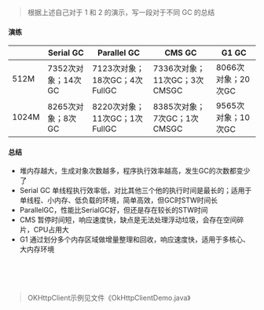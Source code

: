 > 根据上述自己对于 1 和 2 的演示，写一段对于不同 GC 的总结

#### 演练

|  | Serial GC | Parallel GC | CMS GC | G1 GC |
| --- | --- | --- | --- | --- |
| 512M | 7352次对象；14次GC | 7123次对象；18次GC；4次FullGC | 7336次对象；11次GC；3次CMSGC | 8066次对象；20次GC |
| 1024M | 8265次对象；8次GC | 8220次对象；11次GC；1次FullGC | 8385次对象；7次GC；1次CMSGC | 9565次对象；10次GC |


#### 总结

- 堆内存越大，生成对象次数越多，程序执行效率越高，发生GC的次数都变少了
- Serial GC 单线程执行效率低，对比其他三个他的执行时间是最长的；适用于单线程、小内存、低负载的环境，简单高效，但GC时STW时间长
- ParallelGC，性能比SerialGC好，但还是存在较长的STW时间
- CMS 暂停时间短，响应速度快，缺点是无法处理浮动垃圾，会存在空间碎片，CPU占用大
- G1 通过划分多个内存区域做增量整理和回收，响应速度快，适用于多核心、大内存环境

<br/>
<br/>
<br/>

> OKHttpClient示例见文件《OkHttpClientDemo.java》

